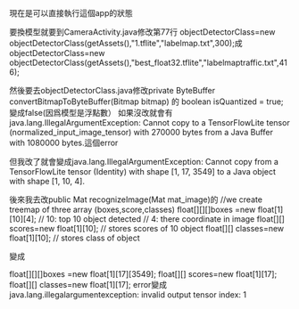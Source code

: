 現在是可以直接執行這個app的狀態

要換模型就要到CameraActivity.java修改第77行 objectDetectorClass=new objectDetectorClass(getAssets(),"1.tflite","labelmap.txt",300);成 objectDetectorClass=new objectDetectorClass(getAssets(),"best_float32.tflite","labelmaptraffic.txt",416);

然後要去objectDetectorClass.java修改private ByteBuffer convertBitmapToByteBuffer(Bitmap bitmap) 的 boolean isQuantized = true;變成false(因爲模型是浮點數）
如果沒改就會有java.lang.IllegalArgumentException: Cannot copy to a TensorFlowLite tensor (normalized_input_image_tensor) with 270000 bytes from a Java Buffer with 1080000 bytes.這個error

但我改了就會變成java.lang.IllegalArgumentException: Cannot copy from a TensorFlowLite tensor (Identity) with shape [1, 17, 3549] to a Java object with shape [1, 10, 4].

後來我去改public Mat recognizeImage(Mat mat_image)的
//we create treemap of three array (boxes,score,classes)
float[][][]boxes =new float[1][10][4];
// 10: top 10 object detected
// 4: there coordinate in image
float[][] scores=new float[1][10];
// stores scores of 10 object
float[][] classes=new float[1][10];
// stores class of object

變成

float[][][]boxes =new float[1][17][3549];
float[][] scores=new float[1][17];
float[][] classes=new float[1][17];
error變成java.lang.illegalargumentexception: invalid output tensor index: 1
